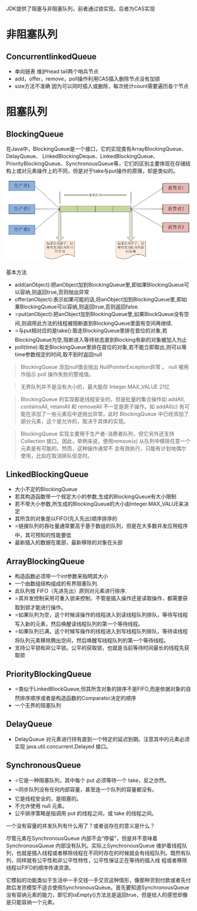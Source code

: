 JDK提供了阻塞与非阻塞队列，前者通过锁实现，后者为CAS实现

#  非阻塞队列
## ConcurrentlinkedQueue

- 单向链表 维护head tail两个哨兵节点
- add，offer，remove，poll操作利用CAS插入删除节点没有加锁
- size方法不准确 因为可以同时插入或删除，每次统计count需要遍历各个节点

# 阻塞队列
## BlockingQueue
在Java中，BlockingQueue是一个接口，它的实现类有ArrayBlockingQueue、DelayQueue、 LinkedBlockingDeque、LinkedBlockingQueue、PriorityBlockingQueue、SynchronousQueue等，它们的区别主要体现在存储结构上或对元素操作上的不同，但是对于take与put操作的原理，却是类似的。

![image](../../../img/多线程/BlockingQueue的基本原理)

基本方法
- add(anObject):把anObject加到BlockingQueue里,即如果BlockingQueue可以容纳,则返回true,否则抛出异常
- offer(anObject):表示如果可能的话,将anObject加到BlockingQueue里,即如果BlockingQueue可以容纳,则返回true,否则返回false.
- ⭐put(anObject):把anObject加到BlockingQueue里,如果BlockQueue没有空间,则调用此方法的线程被阻断直到BlockingQueue里面有空间再继续.
- ⭐与put相对应的是take():取走BlockingQueue里排在首位的对象,若BlockingQueue为空,阻断进入等待状态直到Blocking有新的对象被加入为止
- poll(time):取走BlockingQueue里排在首位的对象,若不能立即取出,则可以等time参数规定的时间,取不到时返回null

> BlockingQueue 添加null值会抛出 NullPointerException异常 。 null 被用作指示 poll 操作失败的警戒值。

> 无界队列并不是没有大小的，最大能存 Integer.MAX_VALUE 21亿

> BlockingQueue 的实现都是线程安全的，但是批量的集合操作如 addAll, containsAll, retainAll 和 removeAll 不一定是原子操作。如 addAll(c) 有可能在添加了一些元素后中途抛出异常，此时 BlockingQueue 中已经添加了部分元素，这个是允许的，取决于具体的实现。 

> BlockingQueue 实现主要用于生产者-消费者队列，但它另外还支持Collection 接口。因此，举例来说，使用remove(x) 从队列中移除任意一个元素是有可能的。然而，这种操作通常不 会有效执行，只能有计划地偶尔使用，比如在取消排队信息时。

## LinkedBlockingQueue

- 大小不定的BlockingQueue
- 若其构造函数带一个规定大小的参数,生成的BlockingQueue有大小限制
- 若不带大小参数,所生成的BlockingQueue的大小由Integer.MAX_VALUE来决定
- 其所含的对象是以FIFO(先入先出)顺序排序的
- ⭐链接队列的吞吐量通常要高于基于数组的队列，但是在大多数并发应用程序中，其可预知的性能要低
- 最新插入的数据在尾部，最新移除的对象在头部

## ArrayBlockingQueue

- 构造函数必须带一个int参数来指明其大小
- 一个由数组结构组成的有界阻塞队列.
- 此队列按 FIFO（先进先出）原则对元素进行排序.
- ⭐其并发控制采用可重入锁来控制，不管是插入操作还是读取操作，都需要获取到锁才能进行操作。
- ⭐如果队列为空，这个时候读操作的线程进入到读线程队列排队，等待写线程写入新的元素，然后唤醒读线程队列的第一个等待线程。
- ⭐如果队列已满，这个时候写操作的线程进入到写线程队列排队，等待读线程将队列元素移除腾出空间，然后唤醒写线程队列的第一个等待线程。
- 支持公平锁和非公平锁。公平的获取锁，也就是当前等待时间最长的线程先获取锁
## PriorityBlockingQueue

- ⭐类似于LinkedBlockQueue,但其所含对象的排序不是FIFO,而是依据对象的自然排序顺序或者是构造函数的Comparator决定的顺序
- 一个无界的阻塞队列
## DelayQueue

- DelayQueue 对元素进行持有直到一个特定的延迟到期。注意其中的元素必须实现 java.util.concurrent.Delayed 接口。

## SynchronousQueue

- ⭐它是一种阻塞队列，其中每个 put 必须等待一个 take，反之亦然。
- ⭐同步队列没有任何内部容量，甚至连一个队列的容量都没有。
- 它是线程安全的，是阻塞的。
- 不允许使用 null 元素。
- 公平排序策略是指调用 put 的线程之间，或 take 的线程之间。

一个没有容量的并发队列有什么用了？或者说存在的意义是什么？

尽管元素在SynchronousQueue 内部不会“停留”，但是并不意味着SynchronousQueue 内部没有队列。实际上SynchronousQueue 维护着线程队列，也就是插入线程或者移除线程在不同时存在的时候就会有线程队列。既然有队列，同样就有公平性和非公平性特性，公平性保证正在等待的插入线 程或者移除线程以FIFO的顺序传递资源。

它模拟的功能类似于生活中一手交钱一手交货这种情形，像那种货到付款或者先付款后发货模型不适合使用SynchronousQueue。首先要知道SynchronousQueue没有容纳元素的能力，即它的isEmpty()方法总是返回true，但是给人的感觉却像是只能容纳一个元素。